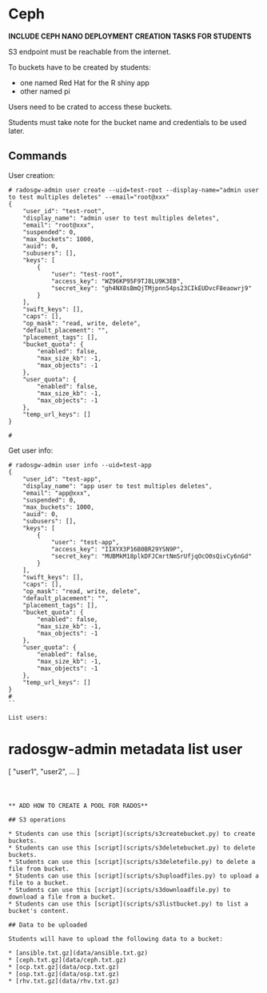 # Ceph

**INCLUDE CEPH NANO DEPLOYMENT CREATION TASKS FOR STUDENTS**

S3 endpoint must be reachable from the internet.

To buckets have to be created by students:

* one named Red Hat for the R shiny app 
* other named pi

Users need to be crated to access these buckets.

Students must take note for the bucket name and credentials to be used later.

## Commands

User creation:

```
# radosgw-admin user create --uid=test-root --display-name="admin user to test multiples deletes" --email="root@xxx"
{
    "user_id": "test-root",
    "display_name": "admin user to test multiples deletes",
    "email": "root@xxx",
    "suspended": 0,
    "max_buckets": 1000,
    "auid": 0,
    "subusers": [],
    "keys": [
        {
            "user": "test-root",
            "access_key": "WZ96KP95F9TJ8LU9K3EB",
            "secret_key": "gh4NX8sBmQjTMjpnn54ps23CIkEUDvcF8eaowrj9"
        }
    ],
    "swift_keys": [],
    "caps": [],
    "op_mask": "read, write, delete",
    "default_placement": "",
    "placement_tags": [],
    "bucket_quota": {
        "enabled": false,
        "max_size_kb": -1,
        "max_objects": -1
    },
    "user_quota": {
        "enabled": false,
        "max_size_kb": -1,
        "max_objects": -1
    },
    "temp_url_keys": []
}

# 
```

Get user info:

```
# radosgw-admin user info --uid=test-app
{
    "user_id": "test-app",
    "display_name": "app user to test multiples deletes",
    "email": "app@xxx",
    "suspended": 0,
    "max_buckets": 1000,
    "auid": 0,
    "subusers": [],
    "keys": [
        {
            "user": "test-app",
            "access_key": "IIXYX3P16B0BR29YSN9P",
            "secret_key": "MUBMkM18plkDFJCmrtNmSrUfjqOcO0sQivCy6nGd"
        }
    ],
    "swift_keys": [],
    "caps": [],
    "op_mask": "read, write, delete",
    "default_placement": "",
    "placement_tags": [],
    "bucket_quota": {
        "enabled": false,
        "max_size_kb": -1,
        "max_objects": -1
    },
    "user_quota": {
        "enabled": false,
        "max_size_kb": -1,
        "max_objects": -1
    },
    "temp_url_keys": []
}
#
``

List users:

```
# radosgw-admin metadata list user
[
    "user1",
    "user2",
    ...
]
# 
```

** ADD HOW TO CREATE A POOL FOR RADOS**

## S3 operations

* Students can use this [script](scripts/s3createbucket.py) to create buckets.
* Students can use this [script](scripts/s3deletebucket.py) to delete buckets.
* Students can use this [script](scripts/s3deletefile.py) to delete a file from bucket.
* Students can use this [script](scripts/s3uploadfiles.py) to upload a file to a bucket.
* Students can use this [script](scripts/s3downloadfile.py) to download a file from a bucket.
* Students can use this [script](scripts/s3listbucket.py) to list a bucket's content.

## Data to be uploaded

Students will have to upload the following data to a bucket:

* [ansible.txt.gz](data/ansible.txt.gz)
* [ceph.txt.gz](data/ceph.txt.gz)
* [ocp.txt.gz](data/ocp.txt.gz)
* [osp.txt.gz](data/osp.txt.gz)
* [rhv.txt.gz](data/rhv.txt.gz)

